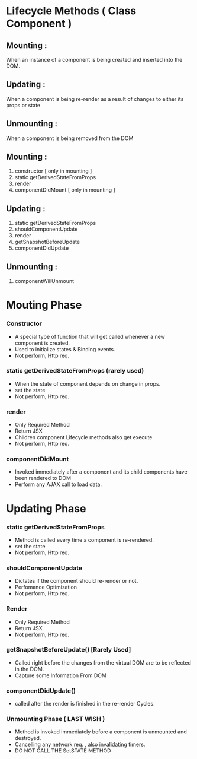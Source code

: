 # Lifecycle Methods ( Class Component )

## Mounting :
When an instance of a component is being created and inserted into the DOM.

## Updating :
When a component is being re-render as a result of changes to either its props or state 

## Unmounting : 
When a component is being removed from the DOM



## Mounting :
1. constructor                      [ only in mounting ]
2. static getDerivedStateFromProps
3. render   
4. componentDidMount                [ only in mounting ]

## Updating :
1. static getDerivedStateFromProps
2. shouldComponentUpdate
3. render
4. getSnapshotBeforeUpdate
5. componentDidUpdate

## Unmounting : 
1. componentWillUnmount




# Mouting Phase
### Constructor
- A special type of function that will get called whenever a new component is created.
- Used to initialize states & Binding events.
- Not perform, Http req.

### static getDerivedStateFromProps (rarely used)
- When the state of component depends on change in props.
- set the state
- Not perform, Http req.


### render
- Only Required Method
- Return JSX
- Children component Lifecycle methods also get execute
- Not perform, Http req.


### componentDidMount
- Invoked immediately after a component and its child components have been rendered to DOM
- Perform any AJAX call to load data.



# Updating Phase
### static getDerivedStateFromProps
- Method is called every time a component is re-rendered.
- set the state
- Not perform, Http req.

### shouldComponentUpdate
- Dictates if the component should re-render or not.
- Perfomance Optimization
- Not perform, Http req.

### Render
- Only Required Method
- Return JSX
- Not perform, Http req.

### getSnapshotBeforeUpdate()    [Rarely Used]
- Called right before the changes from the virtual DOM are to be reflected in the DOM.
- Capture some Information From DOM

### componentDidUpdate()
- called after the render is finished in the re-render Cycles.
<!-- - Cause side effects -->

 


### Unmounting Phase ( LAST WISH )
- Method is invoked immediately before a component is unmounted and destroyed.
- Cancelling any network req. , also invalidating timers.
- DO NOT CALL THE SetSTATE METHOD